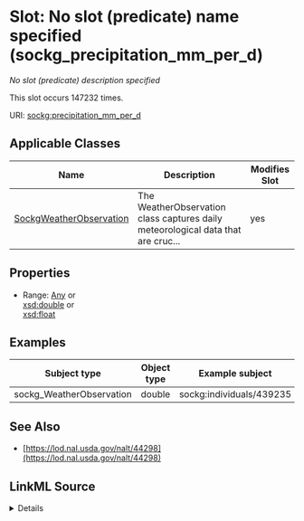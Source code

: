 

# Slot: No slot (predicate) name specified (sockg_precipitation_mm_per_d)


_No slot (predicate) description specified_






This slot occurs 147232 times.


URI: [sockg:precipitation_mm_per_d](https://idir.uta.edu/sockg-ontology/docs/precipitation_mm_per_d)



<!-- no inheritance hierarchy -->





## Applicable Classes

| Name | Description | Modifies Slot |
| --- | --- | --- |
| [SockgWeatherObservation](../classes/SockgWeatherObservation.md) | The WeatherObservation class captures daily meteorological data that are cruc... |  yes  |







## Properties

* Range: [Any](../classes/Any.md)&nbsp;or&nbsp;<br />[xsd:double](http://www.w3.org/2001/XMLSchema#double)&nbsp;or&nbsp;<br />[xsd:float](http://www.w3.org/2001/XMLSchema#float)






## Examples

| Subject type | Object type | Example subject | Example object | Occurrences |
| --- | --- | --- | --- | --- |
| sockg_WeatherObservation | double | sockg:individuals/439235 | 0.0 | 147232 |


## See Also

* [https://lod.nal.usda.gov/nalt/44298](https://lod.nal.usda.gov/nalt/44298)



## LinkML Source

<details>

```yaml
name: sockg_precipitation_mm_per_d
annotations:
  count:
    tag: count
    value: 147232
description: No slot (predicate) description specified
title: No slot (predicate) name specified
examples:
- object:
    example_object: '0.0'
    example_object_type: double
    example_predicate: sockg:precipitation_mm_per_d
    example_subject: sockg:individuals/439235
    example_subject_type: sockg_WeatherObservation
from_schema: soc-kg
see_also:
- https://lod.nal.usda.gov/nalt/44298
rank: 1000
domain: sockg_WeatherObservation
slot_uri: sockg:precipitation_mm_per_d
alias: sockg_precipitation_mm_per_d
domain_of:
- sockg_WeatherObservation
range: Any
any_of:
- range: double
- range: float

```
</details>